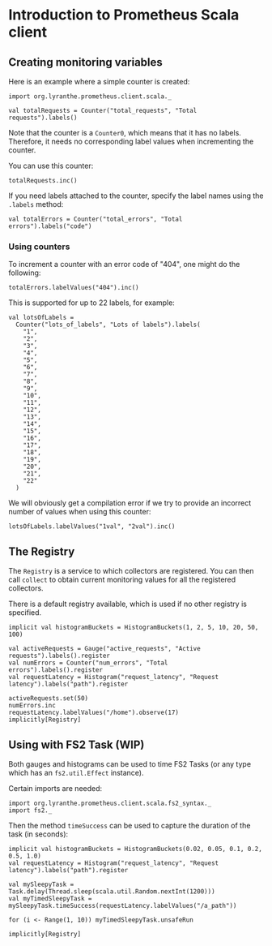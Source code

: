 # Introduction to Prometheus Scala client

## Creating monitoring variables

Here is an example where a simple counter is created:

```tut
import org.lyranthe.prometheus.client.scala._

val totalRequests = Counter("total_requests", "Total requests").labels()
```

Note that the counter is a `Counter0`, which means that it
has no labels. Therefore, it needs no corresponding label values
when incrementing the counter.

You can use this counter:

```tut
totalRequests.inc()
```

If you need labels attached to the counter, specify the label names using
the `.labels` method:

```tut
val totalErrors = Counter("total_errors", "Total errors").labels("code")
```

### Using counters

To increment a counter with an error code of "404", one might
do the following:

```tut
totalErrors.labelValues("404").inc()
```

This is supported for up to 22 labels, for example:

```tut
val lotsOfLabels =
  Counter("lots_of_labels", "Lots of labels").labels(
    "1",
    "2",
    "3",
    "4",
    "5",
    "6",
    "7",
    "8",
    "9",
    "10",
    "11",
    "12",
    "13",
    "14",
    "15",
    "16",
    "17",
    "18",
    "19",
    "20",
    "21",
    "22"
  )
```

We will obviously get a compilation error if we try to provide an incorrect
number of values when using this counter:

```tut:fail
lotsOfLabels.labelValues("1val", "2val").inc()
```

## The Registry

The `Registry` is a service to which collectors are registered. You can
then call `collect` to obtain current monitoring values for all the
registered collectors.

There is a default registry available, which is used if no other registry
is specified.

```tut
implicit val histogramBuckets = HistogramBuckets(1, 2, 5, 10, 20, 50, 100)

val activeRequests = Gauge("active_requests", "Active requests").labels().register
val numErrors = Counter("num_errors", "Total errors").labels().register
val requestLatency = Histogram("request_latency", "Request latency").labels("path").register

activeRequests.set(50)
numErrors.inc
requestLatency.labelValues("/home").observe(17)
implicitly[Registry]
```

## Using with FS2 Task (WIP)

Both gauges and histograms can be used to time FS2 Tasks (or any type which has an `fs2.util.Effect` instance).

Certain imports are needed:

```tut
import org.lyranthe.prometheus.client.scala.fs2_syntax._
import fs2._
```

Then the method `timeSuccess` can be used to capture the duration of the task (in seconds):

```tut
implicit val histogramBuckets = HistogramBuckets(0.02, 0.05, 0.1, 0.2, 0.5, 1.0)
val requestLatency = Histogram("request_latency", "Request latency").labels("path").register

val mySleepyTask = Task.delay(Thread.sleep(scala.util.Random.nextInt(1200)))
val myTimedSleepyTask = mySleepyTask.timeSuccess(requestLatency.labelValues("/a_path"))

for (i <- Range(1, 10)) myTimedSleepyTask.unsafeRun

implicitly[Registry]
```
